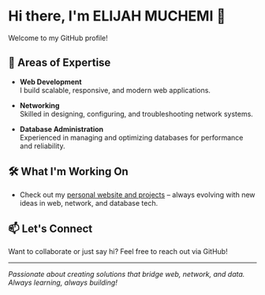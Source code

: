 # Hi there, I'm ELIJAH MUCHEMI 👋

Welcome to my GitHub profile!

## 🚀 Areas of Expertise

- **Web Development**  
  I build scalable, responsive, and modern web applications.

- **Networking**  
  Skilled in designing, configuring, and troubleshooting network systems.

- **Database Administration**  
  Experienced in managing and optimizing databases for performance and reliability.

## 🛠️ What I'm Working On

- Check out my [personal website and projects](https://github.com/EJM019/EJM019.github.io) – always evolving with new ideas in web, network, and database tech.

## 📫 Let's Connect

Want to collaborate or just say hi? Feel free to reach out via GitHub!

---

*Passionate about creating solutions that bridge web, network, and data. Always learning, always building!*
